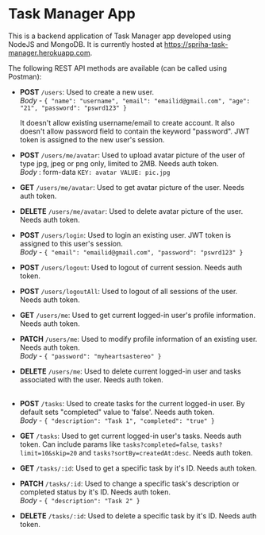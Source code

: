 # Task Manager App

This is a backend application of Task Manager app developed using NodeJS and MongoDB. It is currently hosted at https://spriha-task-manager.herokuapp.com.

The following REST API methods are available (can be called using Postman):
- **POST** `/users`: Used to create a new user.<br />
  *Body* - `{
    "name": "username",
    "email": "emailid@gmail.com",
    "age": "21",
    "password": "pswrd123"
  }`

  It doesn't allow existing username/email to create account. It also doesn't allow password field to contain the keyword "password". JWT token is assigned to the new user's session. 

- **POST** `/users/me/avatar`: Used to upload avatar picture of the user of type jpg, jpeg or png only, limited to 2MB. Needs auth token.<br />
  *Body* : form-data
    `KEY: avatar
    VALUE: pic.jpg`

- **GET** `/users/me/avatar`: Used to get avatar picture of the user. Needs auth token.

- **DELETE** `/users/me/avatar`: Used to delete avatar picture of the user. Needs auth token.

- **POST** `/users/login`: Used to login an existing user. JWT token is assigned to this user's session.<br />
  *Body* - `{
    "email": "emailid@gmail.com",
    "password": "pswrd123"
  }`

- **POST** `/users/logout`: Used to logout of current session. Needs auth token.

- **POST** `/users/logoutAll`: Used to logout of all sessions of the user. Needs auth token.

- **GET** `/users/me`: Used to get current logged-in user's profile information. Needs auth token.

- **PATCH** `/users/me`: Used to modify profile information of an existing user. Needs auth token.<br />
  *Body* - `{
    "password": "myheartsastereo"
  }`

- **DELETE** `/users/me`: Used to delete current logged-in user and tasks associated with the user. Needs auth token.<br /><br />


- **POST** `/tasks`: Used to create tasks for the current logged-in user. By default sets "completed" value to 'false'. Needs auth token.<br />
  *Body* - `{
    "description": "Task 1",
    "completed": "true"
}`

- **GET** `/tasks`: Used to get current logged-in user's tasks. Needs auth token. Can include params like `tasks?completed=false`, `tasks?limit=10&skip=20` and `tasks?sortBy=createdAt:desc`. Needs auth token.

- **GET** `/tasks/:id`: Used to get a specific task by it's ID. Needs auth token.

- **PATCH** `/tasks/:id`: Used to change a specific task's description or completed status by it's ID. Needs auth token.<br />
  *Body* - `{
    "description": "Task 2"
}`

- **DELETE** `/tasks/:id`: Used to delete a specific task by it's ID. Needs auth token.
